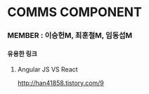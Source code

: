 # COMMS COMPONENT

### MEMBER : 이승헌M, 최훈철M, 임동섭M

#### 유용한 링크
1. Angular JS VS React

    http://han41858.tistory.com/9
